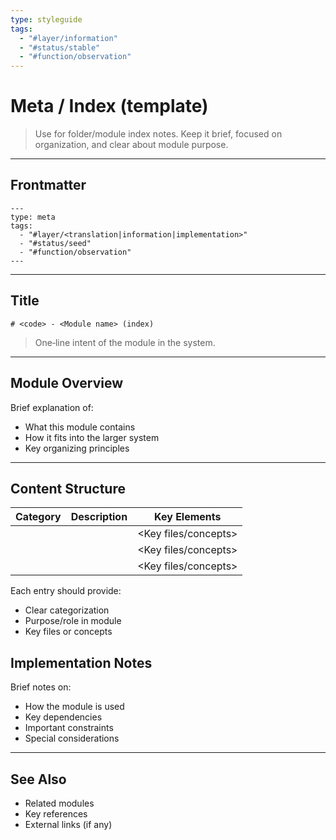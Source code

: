 ```yaml
---
type: styleguide
tags:
  - "#layer/information"
  - "#status/stable"
  - "#function/observation"
---
```


# Meta / Index (template)

> Use for folder/module index notes. Keep it brief, focused on organization, and clear about module purpose.

---

## Frontmatter

```
---
type: meta
tags:
  - "#layer/<translation|information|implementation>"
  - "#status/seed"
  - "#function/observation"
---
```

---

## Title

`# <code> - <Module name> (index)`

> One‑line intent of the module in the system.

---

## Module Overview

Brief explanation of:
- What this module contains
- How it fits into the larger system
- Key organizing principles

---

## Content Structure

| Category | Description | Key Elements |
|----------|-------------|--------------|
| <Category1> | <Purpose> | <Key files/concepts> |
| <Category2> | <Purpose> | <Key files/concepts> |
| <Category3> | <Purpose> | <Key files/concepts> |

Each entry should provide:
- Clear categorization
- Purpose/role in module
- Key files or concepts

## Implementation Notes

Brief notes on:
- How the module is used
- Key dependencies
- Important constraints
- Special considerations

---

## See Also

- Related modules
- Key references
- External links (if any)